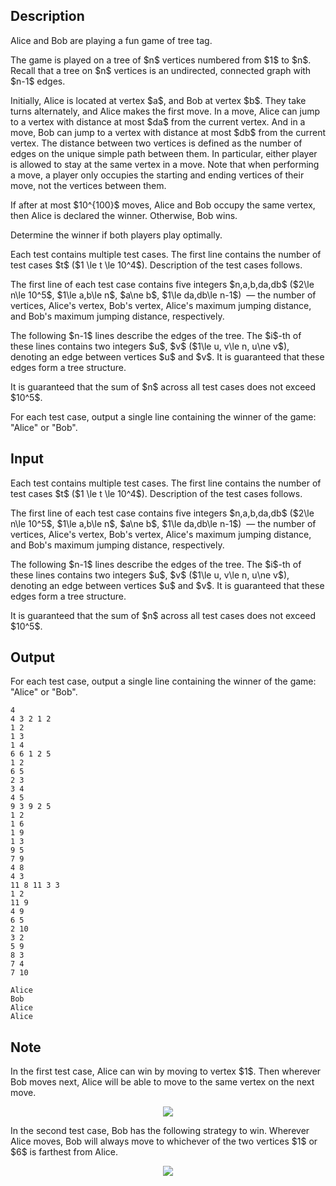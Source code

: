 ## Description

<div><p>Alice and Bob are playing a fun game of tree tag.</p><p>The game is played on a tree of $n$ vertices numbered from $1$ to $n$. Recall that a tree on $n$ vertices is an undirected, connected graph with $n-1$ edges.</p><p>Initially, Alice is located at vertex $a$, and Bob at vertex $b$. They take turns alternately, and Alice makes the first move. In a move, Alice can jump to a vertex with distance <span class="tex-font-style-bf">at most</span> $da$ from the current vertex. And in a move, Bob can jump to a vertex with distance <span class="tex-font-style-bf">at most</span> $db$ from the current vertex. The distance between two vertices is defined as the number of edges on the unique simple path between them. In particular, either player is allowed to stay at the same vertex in a move. Note that when performing a move, a player only occupies the starting and ending vertices of their move, not the vertices between them.</p><p>If after at most $10^{100}$ moves, Alice and Bob occupy the same vertex, then Alice is declared the winner. Otherwise, Bob wins.</p><p>Determine the winner if both players play optimally.</p></div><div class="input-specification"><p>Each test contains multiple test cases. The first line contains the number of test cases $t$ ($1 \le t \le 10^4$). Description of the test cases follows.</p><p>The first line of each test case contains five integers $n,a,b,da,db$ ($2\le n\le 10^5$, $1\le a,b\le n$, $a\ne b$, $1\le da,db\le n-1$) &nbsp;— the number of vertices, Alice's vertex, Bob's vertex, Alice's maximum jumping distance, and Bob's maximum jumping distance, respectively.</p><p>The following $n-1$ lines describe the edges of the tree. The $i$-th of these lines contains two integers $u$, $v$ ($1\le u, v\le n, u\ne v$), denoting an edge between vertices $u$ and $v$. It is guaranteed that these edges form a tree structure.</p><p>It is guaranteed that the sum of $n$ across all test cases does not exceed $10^5$.</p></div><div class="output-specification"><p>For each test case, output a single line containing the winner of the game: "<span class="tex-font-style-tt">Alice</span>" or "<span class="tex-font-style-tt">Bob</span>".</p></div>

## Input

<p>Each test contains multiple test cases. The first line contains the number of test cases $t$ ($1 \le t \le 10^4$). Description of the test cases follows.</p><p>The first line of each test case contains five integers $n,a,b,da,db$ ($2\le n\le 10^5$, $1\le a,b\le n$, $a\ne b$, $1\le da,db\le n-1$) &nbsp;— the number of vertices, Alice's vertex, Bob's vertex, Alice's maximum jumping distance, and Bob's maximum jumping distance, respectively.</p><p>The following $n-1$ lines describe the edges of the tree. The $i$-th of these lines contains two integers $u$, $v$ ($1\le u, v\le n, u\ne v$), denoting an edge between vertices $u$ and $v$. It is guaranteed that these edges form a tree structure.</p><p>It is guaranteed that the sum of $n$ across all test cases does not exceed $10^5$.</p>

## Output

<p>For each test case, output a single line containing the winner of the game: "<span class="tex-font-style-tt">Alice</span>" or "<span class="tex-font-style-tt">Bob</span>".</p>





```input1
4
4 3 2 1 2
1 2
1 3
1 4
6 6 1 2 5
1 2
6 5
2 3
3 4
4 5
9 3 9 2 5
1 2
1 6
1 9
1 3
9 5
7 9
4 8
4 3
11 8 11 3 3
1 2
11 9
4 9
6 5
2 10
3 2
5 9
8 3
7 4
7 10
```




```output1
Alice
Bob
Alice
Alice
```



## Note

<p>In the first test case, Alice can win by moving to vertex $1$. Then wherever Bob moves next, Alice will be able to move to the same vertex on the next move.</p><center> <img class="tex-graphics" src="file://RtTOqnNT.png" style="max-width: 100.0%;max-height: 100.0%;"> </center><p>In the second test case, Bob has the following strategy to win. Wherever Alice moves, Bob will always move to whichever of the two vertices $1$ or $6$ is farthest from Alice.</p><center> <img class="tex-graphics" src="file://3k2ppslN.png" style="max-width: 100.0%;max-height: 100.0%;"> </center>
